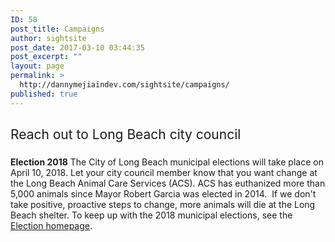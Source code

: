 ```yaml
---
ID: 58
post_title: Campaigns
author: sightsite
post_date: 2017-03-10 03:44:35
post_excerpt: ""
layout: page
permalink: >
  http://dannymejiaindev.com/sightsite/campaigns/
published: true
---
```

## <span style="font-weight: 400;">Reach out to Long Beach city council</span>

### 

**Election 2018** <span style="font-weight: 400;">The City of Long Beach municipal elections will take place on April 10, 2018.</span> Let your city council member know that you want change at the Long Beach Animal Care Services (ACS). ACS has euthanized more than 5,000 animals since Mayor Robert Garcia was elected in 2014.  If we don't take positive, proactive steps to change, more animals will die at the Long Beach shelter. <span style="font-weight: 400;">To keep up with the 2018 municipal elections, see the </span>[<span style="font-weight: 400;">Election homepage</span>][1]<span style="font-weight: 400;">.</span>

 [1]: http://www.longbeach.gov/cityclerk/elections/election-home-page/